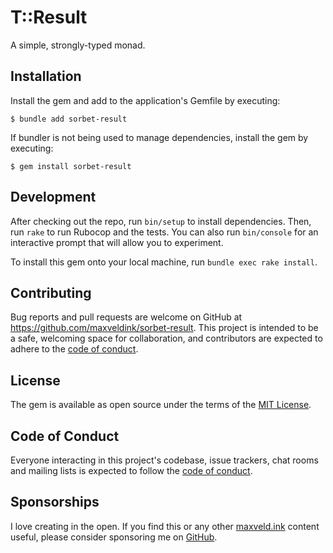 # T::Result

A simple, strongly-typed monad.

## Installation

Install the gem and add to the application's Gemfile by executing:

    $ bundle add sorbet-result

If bundler is not being used to manage dependencies, install the gem by executing:

    $ gem install sorbet-result

## Development

After checking out the repo, run `bin/setup` to install dependencies. Then, run `rake` to run Rubocop and the tests. You can also run `bin/console` for an interactive prompt that will allow you to experiment.

To install this gem onto your local machine, run `bundle exec rake install`.

## Contributing

Bug reports and pull requests are welcome on GitHub at https://github.com/maxveldink/sorbet-result. This project is intended to be a safe, welcoming space for collaboration, and contributors are expected to adhere to the [code of conduct](https://github.com/maxveldink/sorbet-result/blob/master/CODE_OF_CONDUCT.md).

## License

The gem is available as open source under the terms of the [MIT License](https://opensource.org/licenses/MIT).

## Code of Conduct

Everyone interacting in this project's codebase, issue trackers, chat rooms and mailing lists is expected to follow the [code of conduct](https://github.com/maxveldink/sorbet-result/blob/master/CODE_OF_CONDUCT.md).

## Sponsorships

I love creating in the open. If you find this or any other [maxveld.ink](https://maxveld.ink) content useful, please consider sponsoring me on [GitHub](https://github.com/sponsors/maxveldink).
